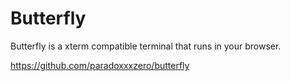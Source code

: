 # Butterfly 

Butterfly is a xterm compatible terminal that runs in your browser.

https://github.com/paradoxxxzero/butterfly
